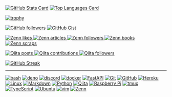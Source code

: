 <!-- ### Hi, there 👋 -->

[![GitHub Stats Card](https://github-readme-stats.vercel.app/api?username=4513ECHO&show_icons=true&count_private=true)](https://github.com/anuraghazra/github-readme-stats)
[![Top Languages Card](https://github-readme-stats.vercel.app/api/top-langs/?username=4513ECHO&count_private=true&layout=compact&langs_count=15)](https://github.com/anuraghazra/github-readme-stats)

[![trophy](https://github-profile-trophy.vercel.app/?username=4513ECHO&no-frame=true)](https://github.com/ryo-ma/github-profile-trophy)

<!-- https://github.com -->
[![GitHub followers](https://img.shields.io/github/followers/4513ECHO?label=Followers&logo=GitHub&style=social)](https://gihub.com/4513ECHO)
[![GitHub Gist](https://img.shields.io/badge/-Gist-181717.svg?logo=github&logoColor=FFFFFF)](https://gist.github.com/4513ECHO)

<!-- https://zenn.dev -->
[![Zenn likes](https://zenn.badge.nikaera.com/s/4513echo/likes?style=flat)
 ![Zenn articles](https://zenn.badge.nikaera.com/s/4513echo/articles?style=flat)
 ![Zenn followers](https://zenn.badge.nikaera.com/s/4513echo/followers?style=flat)
 ![Zenn books](https://zenn.badge.nikaera.com/s/4513echo/books?style=flat)
 ![Zenn scraps](https://zenn.badge.nikaera.com/s/4513echo/scraps?style=flat)
](https://zenn.dev/4513echo)

<!-- https://qiita.com -->
[![Qiita posts](https://qiita-badge.apiapi.app/s/4513echo/posts.svg)
 ![Qiita contributions](https://qiita-badge.apiapi.app/s/4513echo/contributions.svg)
 ![Qiita followers](https://qiita-badge.apiapi.app/s/4513echo/followers.svg)
](http://qiita.com/4513echo)

[![GitHub Streak](http://github-readme-streak-stats.herokuapp.com?user=4513ECHO&hide_border=true)](https://git.io/streak-stats)

<!--
[![Twitter followers](https://img.shields.io/twitter/follow/__echo__0?label=Followers&logo=Twitter&style=social)](https://twitter.com/__echo__0)
-->

- - - 

<!-- https://simpleicons.org -->
[![bash](https://img.shields.io/badge/-bash-4EAA25.svg?style=for-the-badge&logo=GNU-bash&logoColor=FFFFFF)](https://www.gnu.org/software/bash/)
[![deno](https://img.shields.io/badge/-deno-000000.svg?style=for-the-badge&logo=deno&logoColor=FFFFFF)](https://deno.land/)
[![discord](https://img.shields.io/badge/-discord-5865F2.svg?style=for-the-badge&logo=discord&logoColor=FFFFFF)](https://diccord.com/)
[![docker](https://img.shields.io/badge/-docker-2496ED.svg?style=for-the-badge&logo=docker&logoColor=FFFFFF)](https://www.docker.com/)
[![FastAPI](https://img.shields.io/badge/-FastAPI-009688.svg?style=for-the-badge&logo=fastapi&logoColor=FFFFFF)](https://fastapi.tiangolo.com/)
[![Git](https://img.shields.io/badge/-Git-F05032.svg?style=for-the-badge&logo=git&logoColor=FFFFFF)](https://git-scm.com/)
[![GitHub](https://img.shields.io/badge/-GitHub-181717.svg?style=for-the-badge&logo=github&logoColor=FFFFFF)](https://guthub.com/)
[![Heroku](https://img.shields.io/badge/-Heroku-430098.svg?style=for-the-badge&logo=heroku&logoColor=FFFFFF)](https://heroku.com/)
[![Linux](https://img.shields.io/badge/-Linux-FCC624.svg?style=for-the-badge&logo=linux&logoColor=FFFFFF)](https://www.kernel.org/)
[![Markdown](https://img.shields.io/badge/-Markdown-000000.svg?style=for-the-badge&logo=markdown&logoColor=FFFFFF)](https://daringfireball.net/projects/markdown/)
[![Python](https://img.shields.io/badge/-Python-F6C915.svg?style=for-the-badge&logo=python&logoColor=3775A9)](https://www.python.org/)
[![Qiita](https://img.shields.io/badge/-Qiita-55C500.svg?style=for-the-badge&logo=qiita&logoColor=FFFFFF)](https://qiita.com/)
[![Raspberry Pi](https://img.shields.io/badge/-Raspberrypi-C51A4A.svg?style=for-the-badge&logo=raspberrypi&logoColor=FFFFFF)](https://www.raspberrypi.org/)
[![tmux](https://img.shields.io/badge/-tmux-1BB91F.svg?style=for-the-badge&logo=tmux&logoColor=FFFFFF)](https://tmux.github.io/)
[![TypeScript](https://img.shields.io/badge/-TypeScript-3178C6.svg?style=for-the-badge&logo=typescript&logoColor=FFFFFF)](https://www.typescriptlang.org/)
[![Ubuntu](https://img.shields.io/badge/-Ubuntu-E95420.svg?style=for-the-badge&logo=ubuntu&logoColor=FFFFFF)](https://ubuntu.com/)
[![vim](https://img.shields.io/badge/-vim-019733.svg?style=for-the-badge&logo=vim&logoColor=FFFFFF)](https://www.vim.org/)
[![Zenn](https://img.shields.io/badge/-zenn-3EA8FF.svg?style=for-the-badge&logo=zenn&logoColor=FFFFFF)](https://zenn.dev/)

<!--
**4513ECHO/4513ECHO** is a ✨ _special_ ✨ repository because its `README.md` (this file) appears on your GitHub profile.

Here are some ideas to get you started:

- 🔭 I’m currently working on ...
- 🌱 I’m currently learning ...
- 👯 I’m looking to collaborate on ...
- 🤔 I’m looking for help with ...
- 💬 Ask me about ...
- 📫 How to reach me: ...
- 😄 Pronouns: ...
- ⚡ Fun fact: ...
-->
